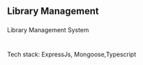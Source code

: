 ## Library Management
###

Library Management System

#

Tech stack: ExpressJs, Mongoose,Typescript
